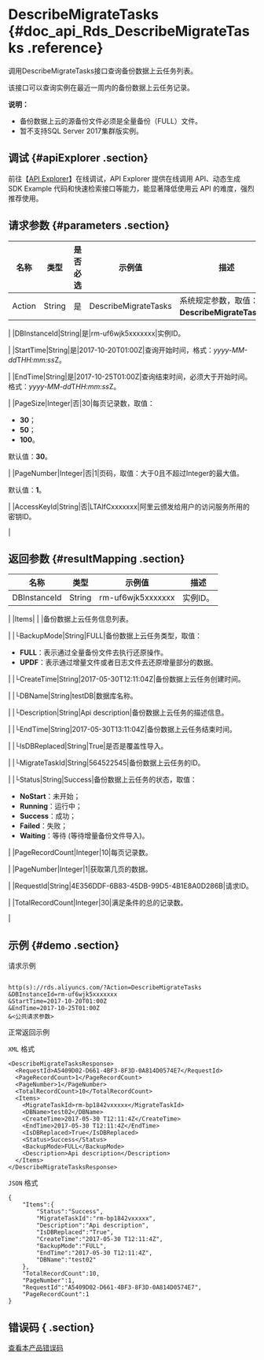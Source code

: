 # DescribeMigrateTasks {#doc_api_Rds_DescribeMigrateTasks .reference}

调用DescribeMigrateTasks接口查询备份数据上云任务列表。

该接口可以查询实例在最近一周内的备份数据上云任务记录。

**说明：** 

-   备份数据上云的源备份文件必须是全量备份（FULL）文件。
-   暂不支持SQL Server 2017集群版实例。

## 调试 {#apiExplorer .section}

前往【[API Explorer](https://api.aliyun.com/#product=Rds&api=DescribeMigrateTasks)】在线调试，API Explorer 提供在线调用 API、动态生成 SDK Example 代码和快速检索接口等能力，能显著降低使用云 API 的难度，强烈推荐使用。

## 请求参数 {#parameters .section}

|名称|类型|是否必选|示例值|描述|
|--|--|----|---|--|
|Action|String|是|DescribeMigrateTasks|系统规定参数，取值：**DescribeMigrateTasks**。

 |
|DBInstanceId|String|是|rm-uf6wjk5xxxxxxx|实例ID。

 |
|StartTime|String|是|2017-10-20T01:00Z|查询开始时间，格式：*yyyy-MM-dd*T*HH:mm:ss*Z。

 |
|EndTime|String|是|2017-10-25T01:00Z|查询结束时间，必须大于开始时间。格式：*yyyy-MM-dd*T*HH:mm:ss*Z。

 |
|PageSize|Integer|否|30|每页记录数，取值：

 -   **30**；
-   **50**；
-   **100**。

 默认值：**30**。

 |
|PageNumber|Integer|否|1|页码，取值：大于0且不超过Integer的最大值。

 默认值：**1**。

 |
|AccessKeyId|String|否|LTAIfCxxxxxxx|阿里云颁发给用户的访问服务所用的密钥ID。

 |

## 返回参数 {#resultMapping .section}

|名称|类型|示例值|描述|
|--|--|---|--|
|DBInstanceId|String|rm-uf6wjk5xxxxxxx|实例ID。

 |
|Items| | |备份数据上云任务信息列表。

 |
|└BackupMode|String|FULL|备份数据上云任务类型，取值：

 -   **FULL**：表示通过全量备份文件去执行还原操作。
-   **UPDF**：表示通过增量文件或者日志文件去还原增量部分的数据。

 |
|└CreateTime|String|2017-05-30T12:11:04Z|备份数据上云任务创建时间。

 |
|└DBName|String|testDB|数据库名称。

 |
|└Description|String|Api description|备份数据上云任务的描述信息。

 |
|└EndTime|String|2017-05-30T13:11:04Z|备份数据上云任务结束时间。

 |
|└IsDBReplaced|String|True|是否是覆盖性导入。

 |
|└MigrateTaskId|String|564522545|备份数据上云任务的ID。

 |
|└Status|String|Success|备份数据上云任务的状态，取值：

 -   **NoStart**：未开始；
-   **Running**：运行中；
-   **Success**：成功；
-   **Failed**：失败；
-   **Waiting**：等待 \(等待增量备份文件导入\)。

 |
|PageRecordCount|Integer|10|每页记录数。

 |
|PageNumber|Integer|1|获取第几页的数据。

 |
|RequestId|String|4E356DDF-6B83-45DB-99D5-4B1E8A0D286B|请求ID。

 |
|TotalRecordCount|Integer|30|满足条件的总的记录数。

 |

## 示例 {#demo .section}

请求示例

``` {#request_demo}

http(s)://rds.aliyuncs.com/?Action=DescribeMigrateTasks
&DBInstanceId=rm-uf6wjk5xxxxxxx
&StartTime=2017-10-20T01:00Z
&EndTime=2017-10-25T01:00Z
&<公共请求参数>

```

正常返回示例

`XML` 格式

``` {#xml_return_success_demo}
<DescribeMigrateTasksResponse>
  <RequestId>A5409D02-D661-4BF3-8F3D-0A814D0574E7</RequestId>
  <PageRecordCount>1</PageRecordCount>
  <PageNumber>1</PageNumber>
  <TotalRecordCount>10</TotalRecordCount>
  <Items>
    <MigrateTaskId>rm-bp1842vxxxxx</MigrateTaskId>
    <DBName>test02</DBName>
    <CreateTime>2017-05-30 T12:11:4Z</CreateTime>
    <EndTime>2017-05-30 T12:11:4Z</EndTime>
    <IsDBReplaced>True</IsDBReplaced>
    <Status>Success</Status>
    <BackupMode>FULL</BackupMode>
    <Description>Api description</Description>
  </Items>
</DescribeMigrateTasksResponse>

```

`JSON` 格式

``` {#json_return_success_demo}
{
	"Items":{
		"Status":"Success",
		"MigrateTaskId":"rm-bp1842vxxxxx",
		"Description":"Api description",
		"IsDBReplaced":"True",
		"CreateTime":"2017-05-30 T12:11:4Z",
		"BackupMode":"FULL",
		"EndTime":"2017-05-30 T12:11:4Z",
		"DBName":"test02"
	},
	"TotalRecordCount":10,
	"PageNumber":1,
	"RequestId":"A5409D02-D661-4BF3-8F3D-0A814D0574E7",
	"PageRecordCount":1
}
```

## 错误码 { .section}

[查看本产品错误码](https://error-center.aliyun.com/status/product/Rds)


